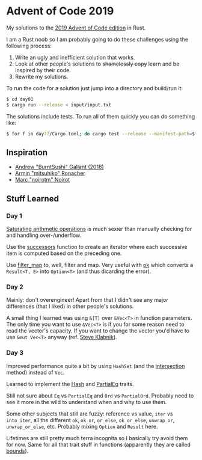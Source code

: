 # Advent of Code 2019

My solutions to the [2019 Advent of Code edition](https://adventofcode.com/) in Rust.

I am a Rust noob so I am probably going to do these challenges using the following process:

1. Write an ugly and inefficient solution that works.
2. Look at other people's solutions to ~~shamelessly copy~~ learn and be inspired by their code.
3. Rewrite my solutions.

To run the code for a solution just jump into a directory and build/run it:

```bash
$ cd day01
$ cargo run --release < input/input.txt
```

The solutions include tests. To run all of them quickly you can do something like:

```bash
$ for f in day??/Cargo.toml; do cargo test --release --manifest-path=$f; done
```

## Inspiration

- [Andrew "BurntSushi" Gallant (2018)](https://github.com/BurntSushi/advent-of-code)
- [Armin "mitsuhiko" Ronacher](https://github.com/mitsuhiko/aoc19)
- [Marc "noirotm" Noirot](https://github.com/noirotm/advent-of-code-2019)

## Stuff Learned

### Day 1

[Saturating arithmetic operations](https://doc.rust-lang.org/std/primitive.u64.html#method.saturating_sub) is much
sexier than manually checking for and handling over-/underflow.

Use the [successors](https://doc.rust-lang.org/std/iter/fn.successors.html) function to create an iterator where each successive item
is computed based on the preceding one.

Use [filter_map](https://doc.rust-lang.org/std/iter/trait.Iterator.html#method.filter_map) to, well, filter and map.
Very useful with [ok](https://doc.rust-lang.org/std/result/enum.Result.html#method.ok) which converts a `Result<T, E>` into `Option<T>`
(and thus dicarding the error).

### Day 2

Mainly: don't overengineer! Apart from that I didn't see any major differences (that I liked) in other people's solutions.

A small thing I learned was using `&[T]` over `&Vec<T>` in function parameters.
The only time you want to use `&Vec<T>`
is if you for some reason need to read the vector's capacity.
If you want to change the vector you'd have to use `&mut Vec<T>` anyway (ref. [Steve
Klabnik](https://www.reddit.com/r/rust/comments/8kujd1/newbie_correct_way_to_pass_vector_of_references/)).

### Day 3

Improved performance quite a bit by using `HashSet` (and the
[intersection](https://doc.rust-lang.org/std/collections/struct.HashSet.html#method.intersection) method) instead of
`Vec`.

Learned to implement the [Hash](https://doc.rust-lang.org/std/hash/trait.Hash.html) and
[PartialEq](https://doc.rust-lang.org/std/cmp/trait.PartialEq.html) traits.

Still not sure about `Eq` vs `PartialEq` and `Ord` vs `PartialOrd`. Probably need to see it more in the wild to
understand when and why to use them.

Some other subjects that still are fuzzy: reference vs value, `iter` vs `into_iter`, all the different `ok`, `ok_or`,
`or_else`, `ok_or_else`, `unwrap_or`, `unwrap_or_else`, etc. Probably mixing `Option` and `Result` here.

Lifetimes are still pretty much terra incognita so I basically try avoid them for now. Same for all that trait stuff in
functions (apparently they are called [bounds](https://doc.rust-lang.org/rust-by-example/generics/bounds.html)).
